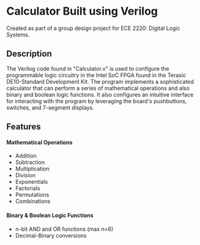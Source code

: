 # Calculator Built using Verilog
Created as part of a group design project for ECE 2220: Digital Logic Systems.

## Description
The Verilog code found in "Calculator.v" is used to configure the programmable logic circuitry in the Intel SoC FPGA found in the Terasic DE10-Standard Development Kit. The program implements a sophisticated calculator that can perform a series of mathematical operations and also binary and boolean logic functions. It also configures an intuitive interface for interacting with the program by leveraging the board's pushbuttons, switches, and 7-segment displays.

## Features
#### Mathematical Operations
- Addition
- Subtraction
- Multiplication
- Division
- Exponentials
- Factorials
- Permutations
- Combinations

#### Binary & Boolean Logic Functions
- n-bit AND and OR functions (max n=6)
- Decimal-Binary conversions
